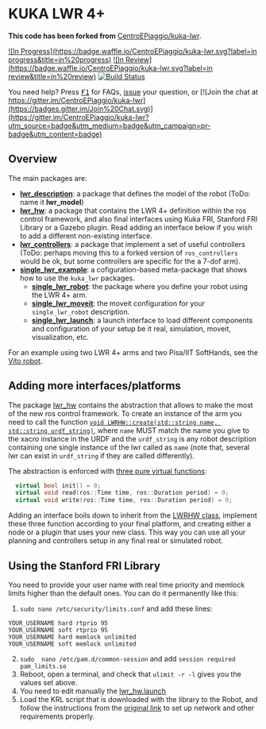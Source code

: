 # KUKA LWR 4+ 

**This code has been forked from** [CentroEPiaggio/kuka-lwr](https://github.com/CentroEPiaggio/kuka-lwr).

[![In Progress](https://badge.waffle.io/CentroEPiaggio/kuka-lwr.svg?label=in progress&title=in%20progress)](http://waffle.io/CentroEPiaggio/kuka-lwr) [![In Review](https://badge.waffle.io/CentroEPiaggio/kuka-lwr.svg?label=in review&title=in%20review)](http://waffle.io/CentroEPiaggio/kuka-lwr) [![Build Status](https://travis-ci.org/CentroEPiaggio/kuka-lwr.svg?branch=master)](https://travis-ci.org/CentroEPiaggio/kuka-lwr)

You need help? Press [<kbd>F1</kbd>](https://github.com/CentroEPiaggio/kuka-lwr/issues?utf8=%E2%9C%93&q=label%3Aquestion+) for FAQs, [issue](https://github.com/CentroEPiaggio/kuka-lwr/issues) your question, or [![Join the chat at https://gitter.im/CentroEPiaggio/kuka-lwr](https://badges.gitter.im/Join%20Chat.svg)](https://gitter.im/CentroEPiaggio/kuka-lwr?utm_source=badge&utm_medium=badge&utm_campaign=pr-badge&utm_content=badge)

## Overview

The main packages are:
- [__lwr_description__](lwr_description): a package that defines the model of the robot (ToDo: name it __lwr_model__)
- [__lwr_hw__](lwr_hw): a package that contains the LWR 4+ definition within the ros control framework, and also final interfaces using Kuka FRI, Stanford FRI Library or a Gazebo plugin. Read adding an interface below if you wish to add a different non-existing interface. 
- [__lwr_controllers__](lwr_controllers): a package that implement a set of useful controllers (ToDo: perhaps moving this to a forked version of `ros_controllers` would be ok, but some controllers are specific for the a 7-dof arm).
- [__single_lwr_example__](single_lwr_example): a cofiguration-based meta-package that shows how to use the `kuka_lwr` packages.
	- [__single_lwr_robot__](single_lwr_example/single_lwr_robot): the package where you define your robot using the LWR 4+ arm.
	- [__single_lwr_moveit__](single_lwr_example/single_lwr_moveit): the moveit configuration for your `single_lwr_robot` description.
	- [__single_lwr_launch__](single_lwr_example/single_lwr_launch): a launch interface to load different components and configuration of your setup be it real, simulation, moveit, visualization, etc.

For an example using two LWR 4+ arms and two Pisa/IIT SoftHands, see the [Vito robot](https://github.com/CentroEPiaggio/vito-robot).

## Adding more interfaces/platforms

The package [lwr_hw](lwr_hw) contains the abstraction that allows to make the most of the new ros control framework. To create an instance of the arm you need to call the function [`void LWRHW::create(std::string name, std::string urdf_string)`](lwr_hw/include/lwr_hw/lwr_hw.h#L40), where `name` MUST match the name you give to the xacro instance in the URDF and the `urdf_string` is any robot description containing one single instance of the lwr called as `name` (note that, several lwr can exist in `urdf_string` if they are called differently).

The abstraction is enforced with [three pure virtual functions](lwr_hw/include/lwr_hw/lwr_hw.h#L61-L64):
``` c++
  virtual bool init() = 0;
  virtual void read(ros::Time time, ros::Duration period) = 0;
  virtual void write(ros::Time time, ros::Duration period) = 0;
```

Adding an interface boils down to inherit from the [LWRHW class](lwr_hw/include/lwr_hw/lwr_hw.h#L33), implement these three function according to your final platform, and creating either a node or a plugin that uses your new class. This way you can use all your planning and controllers setup in any final real or simulated robot.

## Using the Stanford FRI Library

You need to provide your user name with real time priority and memlock limits higher than the default ones. You can do it permanently like this:

1. `sudo nano /etc/security/limits.conf` and add these lines: 
```
YOUR_USERNAME hard rtprio 95
YOUR_USERNAME soft rtprio 95
YOUR_USERNAME hard memlock unlimited
YOUR_USERNAME soft memlock unlimited
```
2. `sudo  nano /etc/pam.d/common-session` and add `session required pam_limits.so`
3. Reboot, open a terminal, and check that `ulimit -r -l` gives you the values set above.
4. You need to edit manually the [lwr_hw.launch](lwr_hw/launch/lwr_hw.launch)
5. Load the KRL script that is downloaded with the library to the Robot, and follow the instructions from the [original link](http://cs.stanford.edu/people/tkr/fri/html/) to set up network and other requirements properly.
